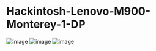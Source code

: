 # Hackintosh-Lenovo-M900-Monterey-1-DP
![image](https://github.com/sonvirgo/Hackintosh-Lenovo-M900-Monterey-1-DP/assets/10823037/16168475-f38c-48a1-a720-c2838cf47e32)
![image](https://github.com/sonvirgo/Hackintosh-Lenovo-M900-Monterey-1-DP/assets/10823037/6a1ccd55-8f81-4fff-8e37-7d0e07899dc5)
![image](https://github.com/sonvirgo/Hackintosh-Lenovo-M900-Monterey-1-DP/assets/10823037/4223db4e-d327-4d66-a5f8-f6f619174cc4)

